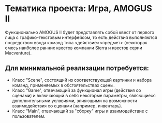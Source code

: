 # Тематика проекта: Игра, AMOGUS II

Функционально AMOGUS II будет представлять собой квест от первого лица с графико-текстовым интерфейсом, то есть действия выполняются посредством ввода команд типа <действие><предмет> (некоторая смесь наиболее ранних квестов компании Sierra и квестов серии Macventure).

## Для минимальной реализации потребуется: 

- Класс "Scene", состоящий из соответствующей картинки и набора команд, применяемых в обстоятельствах сцены.
- Класс "Game", отвечающий за функционал игры (действия со сценами) и включающий в себя некоторые параметры, являющиеся дополнительными условиями, влияющими на возможности взаимодействия со сценами (например, инвентарь).
- Класс "Main", отвечающий за "сборку" игры и взаимодействие с пользователем.

